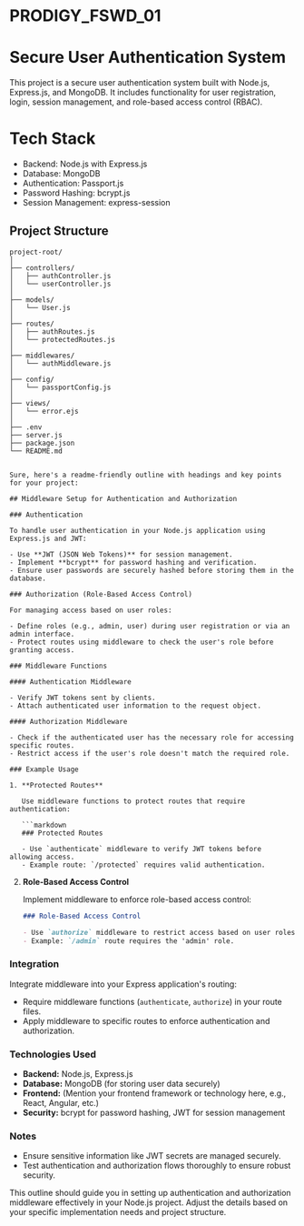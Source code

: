 # PRODIGY_FSWD_01
# Secure User Authentication System

This project is a secure user authentication system built with Node.js, Express.js, and MongoDB. 
It includes functionality for user registration, login, session management, and role-based access control (RBAC).

# Tech Stack

- Backend: Node.js with Express.js
- Database: MongoDB
- Authentication: Passport.js
- Password Hashing: bcrypt.js
- Session Management: express-session



## Project Structure

```plaintext
project-root/
│
├── controllers/
│   ├── authController.js
│   └── userController.js
│
├── models/
│   └── User.js
│
├── routes/
│   ├── authRoutes.js
│   └── protectedRoutes.js
│
├── middlewares/
│   └── authMiddleware.js
│
├── config/
│   └── passportConfig.js
│
├── views/
│   └── error.ejs
│
├── .env
├── server.js
├── package.json
└── README.md


Sure, here's a readme-friendly outline with headings and key points for your project:

## Middleware Setup for Authentication and Authorization

### Authentication

To handle user authentication in your Node.js application using Express.js and JWT:

- Use **JWT (JSON Web Tokens)** for session management.
- Implement **bcrypt** for password hashing and verification.
- Ensure user passwords are securely hashed before storing them in the database.

### Authorization (Role-Based Access Control)

For managing access based on user roles:

- Define roles (e.g., admin, user) during user registration or via an admin interface.
- Protect routes using middleware to check the user's role before granting access.

### Middleware Functions

#### Authentication Middleware

- Verify JWT tokens sent by clients.
- Attach authenticated user information to the request object.

#### Authorization Middleware

- Check if the authenticated user has the necessary role for accessing specific routes.
- Restrict access if the user's role doesn't match the required role.

### Example Usage

1. **Protected Routes**

   Use middleware functions to protect routes that require authentication:

   ```markdown
   ### Protected Routes
   
   - Use `authenticate` middleware to verify JWT tokens before allowing access.
   - Example route: `/protected` requires valid authentication.
   ```

2. **Role-Based Access Control**

   Implement middleware to enforce role-based access control:

   ```markdown
   ### Role-Based Access Control
   
   - Use `authorize` middleware to restrict access based on user roles.
   - Example: `/admin` route requires the 'admin' role.
   ```

### Integration

Integrate middleware into your Express application's routing:

- Require middleware functions (`authenticate`, `authorize`) in your route files.
- Apply middleware to specific routes to enforce authentication and authorization.

### Technologies Used

- **Backend:** Node.js, Express.js
- **Database:** MongoDB (for storing user data securely)
- **Frontend:** (Mention your frontend framework or technology here, e.g., React, Angular, etc.)
- **Security:** bcrypt for password hashing, JWT for session management

### Notes

- Ensure sensitive information like JWT secrets are managed securely.
- Test authentication and authorization flows thoroughly to ensure robust security.

This outline should guide you in setting up authentication and authorization middleware effectively in your Node.js project. Adjust the details based on your specific implementation needs and project structure.

